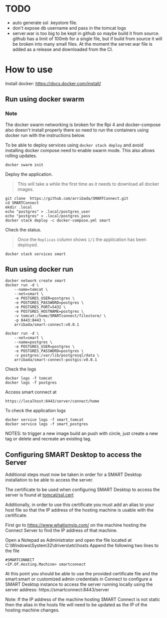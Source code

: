 # TODO
 - auto generate ssl .keystore file.
 - don't expose db username and pass in the tomcat logs
 - server.war is too big to be kept in github so maybe build it from source. github has a limit of 100mb for a single file, but if build from source it will be broken into many small files. At the moment the server.war file is added as a release and downloaded from the CI.


# How to use

Install docker:
https://docs.docker.com/install/

## Run using docker swarm
### Note
The docker swarm networking is broken for the Rpi 4 and
docker-compose also doesn't install properly there so
need to run the containers using docker run with the instructions below.

To be able to deploy services using `docker stack deploy` and avoid installing docker compose need to enable swarm mode. 
This also allows rolling updates.

```
docker swarm init
```
Deploy the application.
> This will take a while the first time as it needs to download all docker images.
```
git clone  https://github.com/arribada/SMARTConnect.git
cd SMARTConnect
mkdir .local
echo "postgres" > .local/postgres_user 
echo "postgres" > .local/postgres_pass
docker stack deploy -c docker-compose.yml smart
```

Check the status.
> Once the `Replicas` column shows `1/1` the application has been deployed.
```
docker stack services smart
```

## Run using docker run
```
docker network create smart
docker run -d \
    --name=tomcat \
    --net=smart \
    -e POSTGRES_USER=postgres \
    -e POSTGRES_PASSWORD=postgres \
    -e POSTGRES_PORT=5432 \
    -e POSTGRES_HOSTNAME=postgres \
    -v tomcat:/home/SMARTconnect/filestore/ \
    -p 8443:8443 \
    arribada/smart-connect:v0.0.1

docker run -d \
    --net=smart \
    --name=postgres \
    -e POSTGRES_USER=postgres \
    -e POSTGRES_PASSWORD=postgres \
    -v postgres:/var/lib/postgresql/data \
    arribada/smart-connect-postgis:v0.0.1
```

Check the logs
```
docker logs -f tomcat
docker logs -f postgres
```

Access smart connect at 
```
https://localhost:8443/server/connect/home
```

To check the application logs
```
docker service logs -f smart_tomcat
docker service logs -f smart_postgres
```

NOTES:
to trigger a new image build an push with circle, just create a new tag or delete and recreate an existing tag.


## Configuring SMART Desktop to access the Server

Additional steps must now be taken in order for a SMART Desktop installation to be able to access the server.

The certificate to be used when configuring SMART Desktop to access the server is found at [tomcat/ssl.cert](tomcat/ssl.cert)

Additionally, in order to use this certificate you must add an alias to your host file so that the IP address of the hosting machine is usable with the certificate.

First go to https://www.whatismyip.com/ on the machine hosting the Connect Server to find the IP address of that machine.

Open a Notepad as Administrator and open the file located at C:\Windows\System32\drivers\etc\hosts
Append the following two lines to the file

```
#SMARTCONNECT
<IP.Of.Hosting.Machine> smartconnect
```

At this point you should be able to use the provided certificate file and the smart:smart or customized admin credentials  in Connect to configure a SMART Desktop instance to access the server running locally using the server address: https://smartconnect:8443/server

Note: If the IP address of the machine hosting SMART Connect is not static then the alias in the hosts file will need to be updated as the IP of the hosting machine changes.
